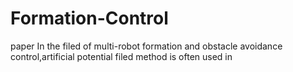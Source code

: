 # Formation-Control
paper
In the filed of multi-robot formation and obstacle avoidance control,artificial potential filed method is often used in 
